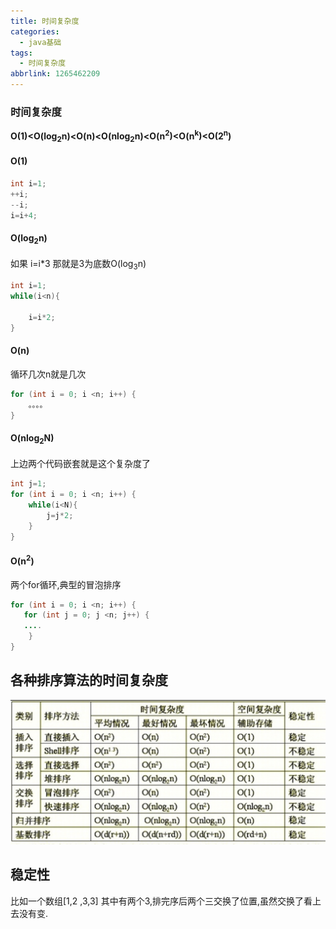 ```yaml
---
title: 时间复杂度
categories:
  - java基础
tags:
  - 时间复杂度
abbrlink: 1265462209
---
```



### 时间复杂度

**O(1)<O(log<sub>2</sub>n)<O(n)<O(nlog<sub>2</sub>n)<O(n<sup>2</sup>)<O(n<sup>k</sup>)<O(2<sup>n</sup>)**
<!--more-->

#### O(1)

```java
int i=1;
++i;
--i;
i=i+4;
```

#### O(log<sub>2</sub>n)

 如果 i=i*3 那就是3为底数O(log<sub>3</sub>n) 

```java
int i=1;
while(i<n){
    
    i=i*2;
}
```

#### O(n)

循环几次n就是几次

```java
for (int i = 0; i <n; i++) {
	。。。。		
}
```

#### O(nlog<sub>2</sub>N)

上边两个代码嵌套就是这个复杂度了

```java
int j=1;
for (int i = 0; i <n; i++) {
    while(i<N){
        j=j*2;
    }		
}
```

#### O(n<sup>2</sup>)

两个for循环,典型的冒泡排序

```java
for (int i = 0; i <n; i++) {
   for (int j = 0; j <n; j++) {
   ....
	}	
}

```

## 各种排序算法的时间复杂度

![975503-20170214211234550-1109833343](时间复杂度\0-1109833343.png)

## 稳定性

比如一个数组[1,2 ,3,3] 其中有两个3,排完序后两个三交换了位置,虽然交换了看上去没有变.

